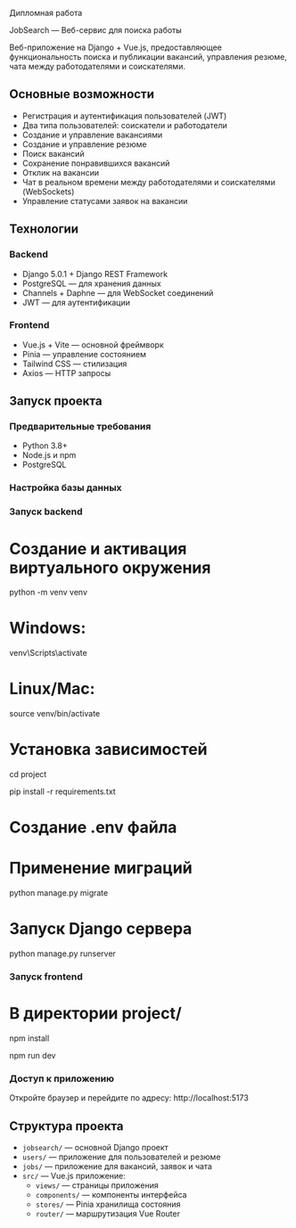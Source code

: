 Дипломная работа

JobSearch — Веб-сервис для поиска работы

Веб-приложение на Django + Vue.js, предоставляющее функциональность поиска и публикации вакансий, управления резюме, чата между работодателями и соискателями.

## Основные возможности

- Регистрация и аутентификация пользователей (JWT)
- Два типа пользователей: соискатели и работодатели
- Создание и управление вакансиями
- Создание и управление резюме
- Поиск вакансий
- Сохранение понравившихся вакансий
- Отклик на вакансии
- Чат в реальном времени между работодателями и соискателями (WebSockets)
- Управление статусами заявок на вакансии

## Технологии

### Backend

- Django 5.0.1 + Django REST Framework
- PostgreSQL — для хранения данных
- Channels + Daphne — для WebSocket соединений
- JWT — для аутентификации

### Frontend

- Vue.js + Vite — основной фреймворк
- Pinia — управление состоянием
- Tailwind CSS — стилизация
- Axios — HTTP запросы

## Запуск проекта

### Предварительные требования

- Python 3.8+
- Node.js и npm
- PostgreSQL

### Настройка базы данных

### Запуск backend

# Создание и активация виртуального окружения

python -m venv venv

# Windows:

venv\Scripts\activate

# Linux/Mac:

source venv/bin/activate

# Установка зависимостей

cd project


pip install -r requirements.txt

# Создание .env файла

# Применение миграций

python manage.py migrate

# Запуск Django сервера

python manage.py runserver

### Запуск frontend

# В директории project/

npm install


npm run dev

### Доступ к приложению

Откройте браузер и перейдите по адресу: http://localhost:5173

## Структура проекта

- `jobsearch/` — основной Django проект
- `users/` — приложение для пользователей и резюме
- `jobs/` — приложение для вакансий, заявок и чата
- `src/` — Vue.js приложение:
  - `views/` — страницы приложения
  - `components/` — компоненты интерфейса
  - `stores/` — Pinia хранилища состояния
  - `router/` — маршрутизация Vue Router
